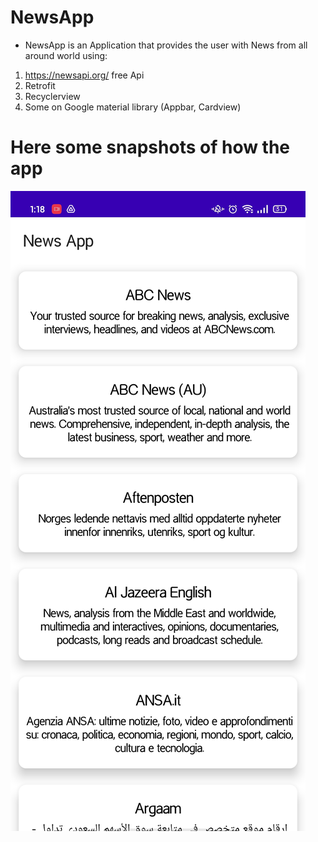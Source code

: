 # NewsApp
 - NewsApp is an Application that provides the user with News from all around world using:
  1. https://newsapi.org/ free Api 
  2. Retrofit
  3. Recyclerview
  4. Some on Google material library (Appbar, Cardview)

# Here some snapshots of how the app
![alt text](https://github.com/AbdulrahmanAli19/NewsApp/blob/master/Screenshot_2020-12-10-13-18-31-57_e1ee7f51c6ee7e39236c13efe21fcc8f%20(1).jpg)


